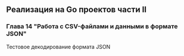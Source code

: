 ## Реализация на Go проектов части II
### Глава 14 "Работа с CSV-файлами и данными в формате JSON"
Тестовое декодирование формата JSON